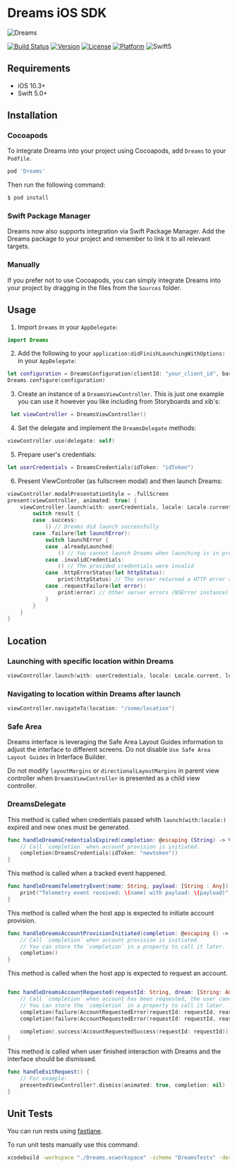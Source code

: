 # Dreams iOS SDK
![Dreams](https://raw.githubusercontent.com/dreamstechnology/dreams-ios-sdk/main/Dreams.jpg)

[![Build Status](https://app.bitrise.io/app/a85e7d5e048cafc5/status.svg?token=ZnRPb1JZjxkq8YEt07RJCQ&branch=main)](https://app.bitrise.io/app/a85e7d5e048cafc5)
[![Version](https://img.shields.io/cocoapods/v/Dreams.svg?style=flat)](https://cocoapods.org/pods/Dreams)
[![License](https://img.shields.io/cocoapods/l/Dreams.svg?style=flat)](https://cocoapods.org/pods/Dreams)
[![Platform](https://img.shields.io/cocoapods/p/Dreams.svg?style=flat)](https://cocoapods.org/pods/Dreams)
![Swift5](https://img.shields.io/badge/%20in-swift%205.0-orange.svg)

## Requirements
- iOS 10.3+
- Swift 5.0+

## Installation

### Cocoapods
To integrate Dreams into your project using Cocoapods, add `Dreams` to your `Podfile`.

```ruby
pod 'Dreams'
```

Then run the following command:

```bash
$ pod install
```

### Swift Package Manager

Dreams now also supports integration via Swift Package Manager. Add the Dreams package to your project and remember to link it to all relevant targets.

### Manually

If you prefer not to use Cocoapods, you can simply integrate Dreams into your project by dragging in the files from the `Sources` folder.


## Usage

1. Import `Dreams` in your `AppDelegate`:

```swift
import Dreams
```

2. Add the following to your `application:didFinishLaunchingWithOptions:` in your `AppDelegate`:


```swift
let configuration = DreamsConfiguration(clientId: "your_client_id", baseURL: URL(string: "your_base_url")!)
Dreams.configure(configuration)
```

3. Create an instance of a `DreamsViewController`. This is just one example you can use it however you like including from Storyboards and xib's:

```swift
 let viewController = DreamsViewController()
```

4. Set the delegate and implement the `DreamsDelegate` methods:

```swift
viewController.use(delegate: self)
```

5. Prepare user's credentials:

```swift
let userCredentials = DreamsCredentials(idToken: "idToken")
```

6. Present ViewController (as fullscreen modal) and then launch Dreams:

```swift
viewController.modalPresentationStyle = .fullScreen
present(viewController, animated: true) {
    viewController.launch(with: userCredentials, locale: Locale.current) { result in
        switch result {
        case .success:
            () // Dreams did launch successfully
        case .failure(let launchError):
            switch launchError {
            case .alreadyLaunched:
                () // You cannot launch Dreams when launching is in progess
            case .invalidCredentials:
                () // The provided credentials were invalid
            case .httpErrorStatus(let httpStatus):
                print(httpStatus) // The server returned a HTTP error status
            case .requestFailure(let error):
                print(error) // Other server errors (NSError instance)
            }
        }
    }
}

```

## Location

### Launching with specific location within Dreams

```swift
viewController.launch(with: userCredentials, locale: Locale.current, location: "/some/location") { result in }
```

### Navigating to location within Dreams after launch

```swift
viewController.navigateTo(location: "/some/location")
```

### Safe Area

Dreams interface is leveraging the Safe Area Layout Guides information to adjust the interface to different screens. Do not disable `Use Safe Area Layout Guides` in Interface Builder.

Do not modify `layoutMargins` or `directionalLayoutMargins` in parent view controller when `DreamsViewController` is presented as a child view controller.

### DreamsDelegate

This method is called when credentials passed whith `launch(with:locale:)` expired and new ones must be generated.

```swift
func handleDreamsCredentialsExpired(completion: @escaping (String) -> Void) {
    // Call `completion` when account provision is initiated.
    completion(DreamsCredentials(idToken: "newtoken"))
}
```

This method is called when a tracked event happened.

```swift
func handleDreamsTelemetryEvent(name: String, payload: [String : Any]) {
    print("Telemetry event received: \(name) with payload: \(payload)")
}
```

This method is called when the host app is expected to initiate account provision.

```swift
func handleDreamsAccountProvisionInitiated(completion: @escaping () -> Void) {
    // Call `completion` when account provision is initiated.
    // You can store the `completion` in a property to call it later.
    completion()
}
```

This method is called when the host app is expected to request an account.

```swift

func handleDreamsAccountRequested(requestId: String, dream: [String: Any], completion: @escaping (Result<AccountRequestedSuccess, AccountRequestedError>) -> Void) {
    // Call `completion` when account has been requested, the user cancels or an error occurs.
    // You can store the `completion` in a property to call it later.
    completion(failure(AccountRequestedError(requestId: requestId, reason: "error")))
    completion(failure(AccountRequestedError(requestId: requestId, reason: "cancelled")))

    completion(.success(AccountRequestedSuccess(requestId: requestId)))
}
```

This method is called when user finished interaction with Dreams and the interface should be dismissed.

```swift
func handleExitRequest() {
    // For example:
    presentedViewController?.dismiss(animated: true, completion: nil)
}
```

## Unit Tests

You can run rests using [fastlane](./fastlane/README.md).

To run unit tests manually use this command:

```bash
xcodebuild -workspace "./Dreams.xcworkspace" -scheme "DreamsTests" -destination "platform=iOS Simulator,name=iPhone 8,OS=14.3" build-for-testing test
```
